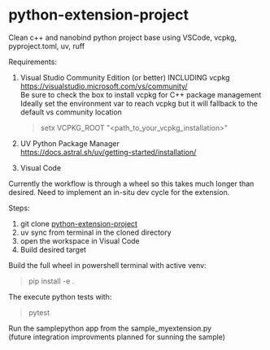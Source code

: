# python-extension-project
Clean c++ and nanobind python project base using VSCode, vcpkg, pyproject.toml, uv, ruff

Requirements:
1) Visual Studio Community Edition (or better) INCLUDING vcpkg  
https://visualstudio.microsoft.com/vs/community/  
Be sure to check the box to install vcpkg for C++ package management  
Ideally set the environment var to reach vcpkg but it will fallback to the default vs community location  
   > setx VCPKG_ROOT "<path_to_your_vcpkg_installation>"

2) UV  Python Package Manager  
https://docs.astral.sh/uv/getting-started/installation/  
3) Visual Code  

Currently the workflow is through a wheel so this takes much longer
than desired.  Need to implement an in-situ dev cycle for the extension.

Steps:  
1) git clone [python-extension-project  ](https://github.com/JustinEbert/python-extension-project)
2) uv sync from terminal in the cloned directory
3) open the workspace in Visual Code
4) Build desired target  

Build the full wheel in powershell terminal with active venv:
> pip install -e .

The execute python tests with:
> pytest

Run the samplepython app from the sample_myextension.py  
(future integration improvments planned for sunning the sample)  
